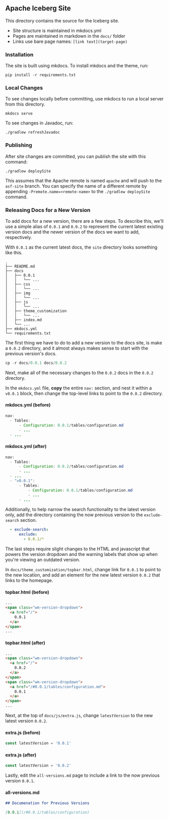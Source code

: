 <!--
  - Licensed to the Apache Software Foundation (ASF) under one
  - or more contributor license agreements.  See the NOTICE file
  - distributed with this work for additional information
  - regarding copyright ownership.  The ASF licenses this file
  - to you under the Apache License, Version 2.0 (the
  - "License"); you may not use this file except in compliance
  - with the License.  You may obtain a copy of the License at
  -
  -   http://www.apache.org/licenses/LICENSE-2.0
  -
  - Unless required by applicable law or agreed to in writing,
  - software distributed under the License is distributed on an
  - "AS IS" BASIS, WITHOUT WARRANTIES OR CONDITIONS OF ANY
  - KIND, either express or implied.  See the License for the
  - specific language governing permissions and limitations
  - under the License.
  -->

## Apache Iceberg Site

This directory contains the source for the Iceberg site.

* Site structure is maintained in mkdocs.yml
* Pages are maintained in markdown in the `docs/` folder
* Links use bare page names: `[link text](target-page)`

### Installation

The site is built using mkdocs. To install mkdocs and the theme, run:

```
pip install -r requirements.txt
```

### Local Changes

To see changes locally before committing, use mkdocs to run a local server from this directory.

```
mkdocs serve
```

To see changes in Javadoc, run:

```
./gradlew refreshJavadoc
```

### Publishing

After site changes are committed, you can publish the site with this command:

```
./gradlew deploySite
```

This assumes that the Apache remote is named `apache` and will push to the
`asf-site` branch. You can specify the name of a different remote by appending
`-Premote.name=<remote-name>` to the `./gradlew deploySite` command.

### Releasing Docs for a New Version

To add docs for a new version, there are a few steps. To describe this, we'll use a simple alias of
`0.0.1` and `0.0.2` to represent the current latest existing version docs and the newer version of the docs
we want to add, respectively.

With `0.0.1` as the current latest docs, the `site` directory looks something like this.
```
.
├── README.md
├── docs
│   ├── 0.0.1
│   │   └── ...
│   ├── css
│   │   └── ...
│   ├── img
│   │   └── ...
│   ├── js
│   │   └── ...
│   ├── theme_customization
│   │   └── ...
│   ├── index.md
│   └── ...
├── mkdocs.yml
└── requirements.txt
```

The first thing we have to do to add a new version to the docs site, is make a `0.0.2` directory,
and it almost always makes sense to start with the previous version's docs.
```java
cp -r docs/0.0.1 docs/0.0.2
```

Next, make all of the necessary changes to the `0.0.2` docs in the `0.0.2` directory.

In the `mkdocs.yml` file, **copy** the entire `nav:` section, and nest it within a `v0.0.1` block, then
change the top-level links to point to the `0.0.2` directory.
#### mkdocs.yml (before)
```java
nav:
  - Tables:
      - Configuration: 0.0.1/tables/configuration.md
      - ...
  - ...
```
#### mkdocs.yml (after)
```java
nav:
  - Tables:
      - Configuration: 0.0.2/tables/configuration.md
      - ...
  - ...
  - "v0.0.1":
      - Tables:
          - Configuration: 0.0.1/tables/configuration.md
          - ...
      - ...
```

Additionally, to help narrow the search functionality to the latest version only, add the directory
containing the now previous version to the `exclude-search` section.
```yaml
  - exclude-search:
      exclude:
        - 0.0.1/*
```

The last steps require slight changes to the HTML and javascript that powers the version dropdown
and the warning labels that show up when you're viewing an outdated version.

In `docs/theme_customization/topbar.html`, change link for `0.0.1` to point to the new location, and
add an element for the new latest version `0.0.2` that links to the homepage.
#### topbar.html (before)
```html
...
<span class="wm-version-dropdown">
  <a href="/">
    0.0.1
  </a>
</span>
...
```
#### topbar.html (after)
```html
...
<span class="wm-version-dropdown">
  <a href="/">
    0.0.2
  </a>
</span>
<span class="wm-version-dropdown">
  <a href="/#0.0.1/tables/configuration.md">
    0.0.1
  </a>
</span>
...
```

Next, at the top of `docs/js/extra.js`, change `latestVersion` to the new latest version `0.0.2`.
#### extra.js (before)
```js
const latestVersion = '0.0.1'
```
#### extra.js (after)
```js
const latestVersion = '0.0.2'
```

Lastly, edit the `all-versions.md` page to include a link to the now previous version `0.0.1`.
#### all-versions.md
```md
## Documenation for Previous Versions

[0.0.1](/#0.0.1/tables/configuration)  
```
